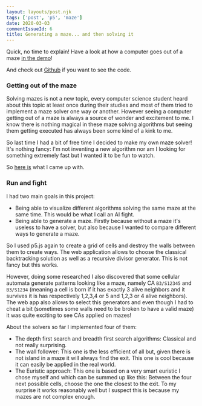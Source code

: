 ```yaml
---
layout: layouts/post.njk
tags: ['post', 'p5', 'maze']
date: 2020-03-03
commentIssueId: 6
title: Generating a maze... and then solving it
---
```


Quick, no time to explain! Have a look at how a computer goes out of a maze [in the demo](https://statox.github.io/p5-maze/)!

And check out [Github](https://github.com/statox/p5-maze/) if you want to see the code.

### Getting out of the maze

Solving mazes is not a new topic, every computer science student heard about this topic at least once during their studies and most of them tried to implement a maze solver one way or another. However seeing a computer getting out of a maze is always a source of wonder and excitement to me. I know there is nothing magical in these maze solving algorithms but seeing them getting executed has always been some kind of a kink to me.

So last time I had a bit of free time I decided to make my own maze solver! It's nothing fancy: I'm not inventing a new algorithm nor am I looking for something extremely fast but I wanted it to be fun to watch.

So [here is](https://statox.github.io/p5-maze/) what I came up with.

### Run and fight

I had two main goals in this project:

-   Being able to visualize different algorithms solving the same maze at the same time. This would be what I call an AI fight.
-   Being able to generate a maze. Firstly because without a maze it's useless to have a solver, but also because I wanted to compare different ways to generate a maze.

So I used p5.js again to create a grid of cells and destroy the walls between them to create ways. The web application allows to choose the classical backtracking solution as well as a recursive divisor generator. This is not fancy but this works.

However, doing some researched I also discovered that some cellular automata generate patterns looking like a maze, namely CA `B3/S12345` and `B3/S1234` (meaning a cell is born if it has exactly 3 alive neighbors and it survives it is has respectively 1,2,3,4 or 5 and 1,2,3 or 4 alive neighbors). The web app also allows to select this generators and even though I had to cheat a bit (sometimes some walls need to be broken to have a valid maze) it was quite exciting to see CAs applied on mazes!

About the solvers so far I implemented four of them:

-   The depth first search and breadth first search algorithms: Classical and not really surprising.
-   The wall follower: This one is the less efficient of all but, given there is not island in a maze it will always find the exit. This one is cool because it can easily be applied in the real world.
-   The Euristic approach: This one is based on a very smart euristic I chose myself and which can be summed up like this: Between the four next possible cells, choose the one the closest to the exit. To my surprise it works reasonably well but I suspect this is because my mazes are not complex enough.
